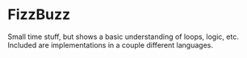 # FizzBuzz
Small time stuff, but shows a basic understanding of loops, logic, etc.
Included are implementations in a couple different languages.

